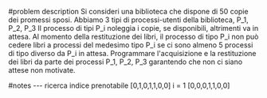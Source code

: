 #problem description
Si consideri una biblioteca che dispone di 50 copie dei promessi sposi.
Abbiamo 3 tipi di processi-utenti della biblioteca, P_1, P_2, P_3
Il processo di tipi P_i noleggia i copie, se disponibili, altrimenti va in attesa.
Al momento della restituzione dei libri, il processo di tipo P_i non può cedere libri a processi del medesimo tipo P_i se ci sono almeno 5 processi di tipo diverso da P_i in attesa.
Programmare l'acquisizione e la restituzione dei libri da parte dei processi P_1, P_2, P_3 garantendo che non ci siano attese non motivate.

#notes
--- ricerca indice prenotabile
[0,1,0,1,1,0,0]
i = 1
[0,0,0,1,1,0,0]
